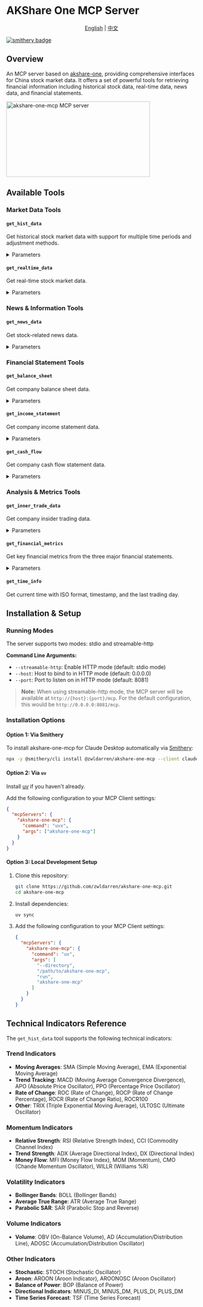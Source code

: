 # AKShare One MCP Server

<div align="center">
  <a href="README.md">English</a> | 
  <a href="README_zh.md">中文</a>
</div>

[![smithery badge](https://smithery.ai/badge/@zwldarren/akshare-one-mcp)](https://smithery.ai/server/@zwldarren/akshare-one-mcp)

## Overview

An MCP server based on [akshare-one](https://github.com/zwldarren/akshare-one), providing comprehensive interfaces for China stock market data. It offers a set of powerful tools for retrieving financial information including historical stock data, real-time data, news data, and financial statements.

<a href="https://glama.ai/mcp/servers/@zwldarren/akshare-one-mcp">
  <img width="380" height="200" src="https://glama.ai/mcp/servers/@zwldarren/akshare-one-mcp/badge" alt="akshare-one-mcp MCP server" />
</a>

## Available Tools

### Market Data Tools

#### `get_hist_data`
Get historical stock market data with support for multiple time periods and adjustment methods.

<details>
<summary>Parameters</summary>

- `symbol` (string, required): Stock code (e.g. '000001')
- `interval` (string, optional): Time interval ('minute','hour','day','week','month','year') (default: 'day')
- `interval_multiplier` (number, optional): Interval multiplier (default: 1)
- `start_date` (string, optional): Start date in YYYY-MM-DD format (default: '1970-01-01')
- `end_date` (string, optional): End date in YYYY-MM-DD format (default: '2030-12-31')
- `adjust` (string, optional): Adjustment type ('none', 'qfq', 'hfq') (default: 'none')
- `source` (string, optional): Data source ('eastmoney', 'eastmoney_direct', 'sina') (default: 'eastmoney')
- `indicators_list` (list, optional): Technical indicators to add
- `recent_n` (number, optional): Number of most recent records to return (default: 100)

</details>

#### `get_realtime_data`
Get real-time stock market data.

<details>
<summary>Parameters</summary>

- `symbol` (string, optional): Stock code
- `source` (string, optional): Data source ('xueqiu', 'eastmoney', 'eastmoney_direct') (default: 'eastmoney_direct')

</details>

### News & Information Tools

#### `get_news_data`
Get stock-related news data.

<details>
<summary>Parameters</summary>

- `symbol` (string, required): Stock code
- `recent_n` (number, optional): Number of most recent records to return (default: 10)

</details>

### Financial Statement Tools

#### `get_balance_sheet`
Get company balance sheet data.

<details>
<summary>Parameters</summary>

- `symbol` (string, required): Stock code
- `recent_n` (number, optional): Number of most recent records to return (default: 10)

</details>

#### `get_income_statement`
Get company income statement data.

<details>
<summary>Parameters</summary>

- `symbol` (string, required): Stock code
- `recent_n` (number, optional): Number of most recent records to return (default: 10)

</details>

#### `get_cash_flow`
Get company cash flow statement data.

<details>
<summary>Parameters</summary>

- `symbol` (string, required): Stock code
- `source` (string, optional): Data source (default: 'sina')
- `recent_n` (number, optional): Number of most recent records to return (default: 10)

</details>

### Analysis & Metrics Tools

#### `get_inner_trade_data`
Get company insider trading data.

<details>
<summary>Parameters</summary>

- `symbol` (string, required): Stock code

</details>

#### `get_financial_metrics`
Get key financial metrics from the three major financial statements.

<details>
<summary>Parameters</summary>

- `symbol` (string, required): Stock code
- `recent_n` (number, optional): Number of most recent records to return (default: 10)

</details>

#### `get_time_info`
Get current time with ISO format, timestamp, and the last trading day.

## Installation & Setup

### Running Modes

The server supports two modes: stdio and streamable-http

**Command Line Arguments:**
- `--streamable-http`: Enable HTTP mode (default: stdio mode)
- `--host`: Host to bind to in HTTP mode (default: 0.0.0.0)
- `--port`: Port to listen on in HTTP mode (default: 8081)

> **Note:** When using streamable-http mode, the MCP server will be available at `http://{host}:{port}/mcp`. For the default configuration, this would be `http://0.0.0.0:8081/mcp`.

### Installation Options

#### Option 1: Via Smithery
To install akshare-one-mcp for Claude Desktop automatically via [Smithery](https://smithery.ai/server/@zwldarren/akshare-one-mcp):

```bash
npx -y @smithery/cli install @zwldarren/akshare-one-mcp --client claude
```

#### Option 2: Via `uv`
Install [uv](<https://docs.astral.sh/uv/getting-started/installation/>) if you haven't already.

Add the following configuration to your MCP Client settings:

```json
{
  "mcpServers": {
    "akshare-one-mcp": {
      "command": "uvx",
      "args": ["akshare-one-mcp"]
    }
  }
}
```

#### Option 3: Local Development Setup

1. Clone this repository:
   ```bash
   git clone https://github.com/zwldarren/akshare-one-mcp.git
   cd akshare-one-mcp
   ```

2. Install dependencies:
   ```bash
   uv sync
   ```

3. Add the following configuration to your MCP Client settings:
   ```json
   {
     "mcpServers": {
       "akshare-one-mcp": {
         "command": "uv",
         "args": [
           "--directory",
           "/path/to/akshare-one-mcp",
           "run",
           "akshare-one-mcp"
         ]
       }
     }
   }
   ```

## Technical Indicators Reference

The `get_hist_data` tool supports the following technical indicators:

### Trend Indicators
- **Moving Averages**: SMA (Simple Moving Average), EMA (Exponential Moving Average)
- **Trend Tracking**: MACD (Moving Average Convergence Divergence), APO (Absolute Price Oscillator), PPO (Percentage Price Oscillator)
- **Rate of Change**: ROC (Rate of Change), ROCP (Rate of Change Percentage), ROCR (Rate of Change Ratio), ROCR100
- **Other**: TRIX (Triple Exponential Moving Average), ULTOSC (Ultimate Oscillator)

### Momentum Indicators
- **Relative Strength**: RSI (Relative Strength Index), CCI (Commodity Channel Index)
- **Trend Strength**: ADX (Average Directional Index), DX (Directional Index)
- **Money Flow**: MFI (Money Flow Index), MOM (Momentum), CMO (Chande Momentum Oscillator), WILLR (Williams %R)

### Volatility Indicators
- **Bollinger Bands**: BOLL (Bollinger Bands)
- **Average True Range**: ATR (Average True Range)
- **Parabolic SAR**: SAR (Parabolic Stop and Reverse)

### Volume Indicators
- **Volume**: OBV (On-Balance Volume), AD (Accumulation/Distribution Line), ADOSC (Accumulation/Distribution Oscillator)

### Other Indicators
- **Stochastic**: STOCH (Stochastic Oscillator)
- **Aroon**: AROON (Aroon Indicator), AROONOSC (Aroon Oscillator)
- **Balance of Power**: BOP (Balance of Power)
- **Directional Indicators**: MINUS_DI, MINUS_DM, PLUS_DI, PLUS_DM
- **Time Series Forecast**: TSF (Time Series Forecast)
